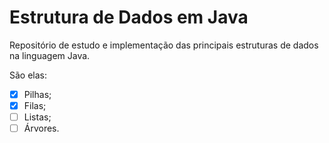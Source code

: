 # Estrutura de Dados em Java

Repositório de estudo e implementação das principais estruturas de dados na linguagem Java.

São elas:

- [x] Pilhas;
- [x] Filas;
- [ ] Listas;
- [ ] Árvores.